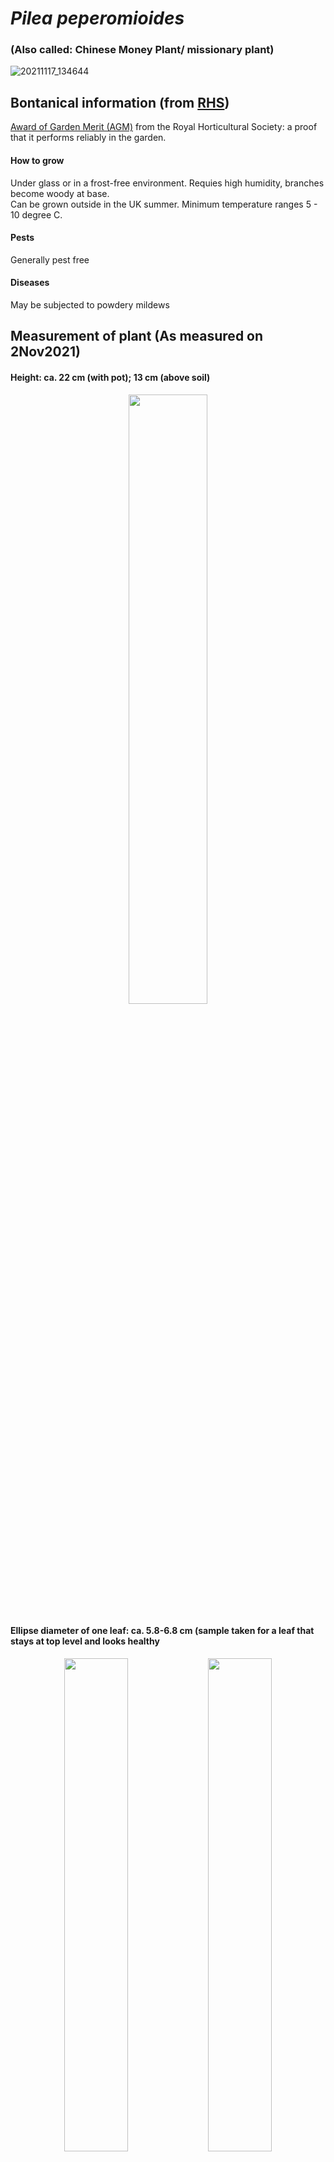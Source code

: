 # *Pilea peperomioides* 
### (Also called: Chinese Money Plant/ missionary plant)
![20211117_134644](https://user-images.githubusercontent.com/91855312/142352342-abea3191-3c27-477c-88f9-1e7e9fd531ff.jpg)
## Bontanical information (from [RHS](https://www.rhs.org.uk/plants/13015/pilea-peperomioides/details))
[Award of Garden Merit (AGM)](https://www.rhs.org.uk/plants/trials-awards/award-of-garden-merit) from the Royal Horticultural Society: a proof that it performs reliably in the garden.
#### How to grow
Under glass or in a frost-free environment. Requies high humidity, branches become woody at base.  
Can be grown outside in the UK summer. Minimum temperature ranges 5 - 10 degree C.
#### Pests
Generally pest free
#### Diseases
May be subjected to powdery mildews


## Measurement of plant (As measured on 2Nov2021)
#### Height: ca. 22 cm (with pot); 13 cm (above soil)
<p align="center">
<img align="center" src="https://user-images.githubusercontent.com/91855312/139928970-4ff6aacb-98f6-400f-82c5-c9277ca44b32.jpg" width=50%/>
</p>

#### Ellipse diameter of one leaf: ca. 5.8-6.8 cm (sample taken for a leaf that stays at top level and looks healthy

<p align="center">
<img src="https://user-images.githubusercontent.com/91855312/139928778-99c8f903-bac8-472b-8d60-8eb588143489.jpg" width=45%/>&nbsp<img src="https://user-images.githubusercontent.com/91855312/139928944-6c021dcf-cea0-495b-add3-27752e7b8fa8.jpg" width=45%/>
</p>

#### Number of leaf: ca. 46


